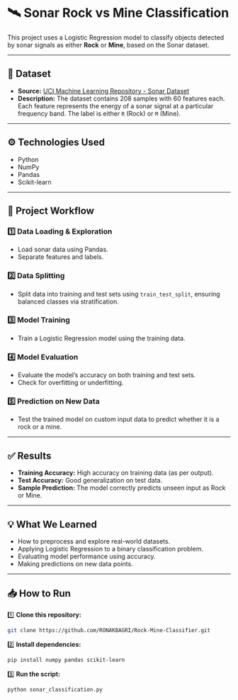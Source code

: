 # 🛰️ Sonar Rock vs Mine Classification

This project uses a Logistic Regression model to classify objects detected by sonar signals as either **Rock** or **Mine**, based on the Sonar dataset.

---

## 📄 Dataset

- **Source:** [UCI Machine Learning Repository - Sonar Dataset](https://archive.ics.uci.edu/ml/datasets/connectionist+bench+sonar+mines+vs.+rocks)
- **Description:** The dataset contains 208 samples with 60 features each. Each feature represents the energy of a sonar signal at a particular frequency band. The label is either `R` (Rock) or `M` (Mine).

---

## ⚙️ Technologies Used

- Python
- NumPy
- Pandas
- Scikit-learn

---

## 🚀 Project Workflow

### 1️⃣ Data Loading & Exploration

- Load sonar data using Pandas.
- Separate features and labels.

### 2️⃣ Data Splitting

- Split data into training and test sets using `train_test_split`, ensuring balanced classes via stratification.

### 3️⃣ Model Training

- Train a Logistic Regression model using the training data.

### 4️⃣ Model Evaluation

- Evaluate the model’s accuracy on both training and test sets.
- Check for overfitting or underfitting.

### 5️⃣ Prediction on New Data

- Test the trained model on custom input data to predict whether it is a rock or a mine.

---

## ✅ Results

- **Training Accuracy:** High accuracy on training data (as per output).
- **Test Accuracy:** Good generalization on test data.
- **Sample Prediction:** The model correctly predicts unseen input as Rock or Mine.

---

## 💡 What We Learned

- How to preprocess and explore real-world datasets.
- Applying Logistic Regression to a binary classification problem.
- Evaluating model performance using accuracy.
- Making predictions on new data points.

---

## 📥 How to Run

1️⃣ **Clone this repository:**

```bash
git clone https://github.com/RONAKBAGRI/Rock-Mine-Classifier.git
```

2️⃣ **Install dependencies:**
```bash
pip install numpy pandas scikit-learn
```

3️⃣ **Run the script:**
```bash
python sonar_classification.py
```


